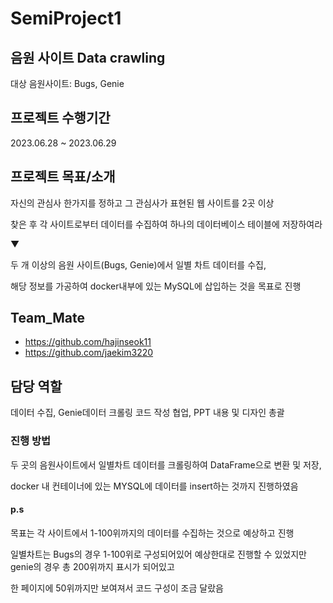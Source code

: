 # SemiProject1

## 음원 사이트 Data crawling

대상 음원사이트: Bugs, Genie

## 프로젝트 수행기간

2023.06.28 ~ 2023.06.29

## 프로젝트 목표/소개


자신의 관심사 한가지를 정하고 그 관심사가 표현된 웹 사이트를 2곳 이상

찾은 후 각 사이트로부터 데이터를 수집하여 하나의 데이터베이스 테이블에 저장하여라

▼

두 개 이상의 음원 사이트(Bugs, Genie)에서 일별 차트 데이터를 수집,

해당 정보를 가공하여 docker내부에 있는 MySQL에 삽입하는 것을 목표로 진행

## Team_Mate

- https://github.com/hajinseok11
- https://github.com/jaekim3220


## 담당 역할

데이터 수집, Genie데이터 크롤링 코드 작성 협업, PPT 내용 및 디자인 총괄

### 진행 방법

두 곳의 음원사이트에서 일별차트 데이터를 크롤링하여 DataFrame으로 변환 및 저장,

docker 내 컨테이너에 있는 MYSQL에 데이터를 insert하는 것까지 진행하였음

#### p.s 

목표는 각 사이트에서 1-100위까지의 데이터를 수집하는 것으로 예상하고 진행

일별차트는 Bugs의 경우 1-100위로 구성되어있어 예상한대로 진행할 수 있었지만 genie의 경우 총 200위까지 표시가 되어있고

한 페이지에 50위까지만 보여져서 코드 구성이 조금 달랐음

